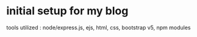 # initial setup for my blog

tools utilized : node/express.js,  ejs, html, css, bootstrap v5,  npm modules 

